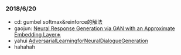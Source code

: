 ### 2018/6/20
- cd: gumbel softmax&reinforce的解法
- gaojun: [Neural Response Generation via GAN with an Approximate Embedding Layer∗](http://aclweb.org/anthology/D17-1065)
- yahui [AdversarialLearningforNeuralDialogueGeneration](https://nlp.stanford.edu/pubs/li2017adversarial.pdf)
 - hahahah
